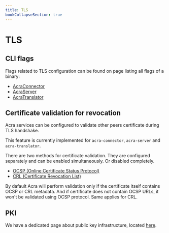 ```yaml
---
title: TLS
bookCollapseSection: true
---
```


# TLS

## CLI flags

Flags related to TLS configuration can be found on page listing all flags of a binary:
* [AcraConnector](/acra/configuring-maintaining/general-configuration/acra_connector-INVALID/#tls)
* [AcraServer](/acra/configuring-maintaining/general-configuration/acra_server/#tls)
* [AcraTranslator](/acra/configuring-maintaining/general-configuration/acra_translator/#tls)

## Certificate validation for revocation

Acra services can be configured to validate other peers certificate during TLS handshake.

This feature is currently implemented for `acra-connector`, `acra-server` and `acra-translator`.

There are two methods for certificate validation.
They are configured separately and can be enabled simultaneously.
Or disabled completely.
* [OCSP (Online Certificate Status Protocol)](ocsp)
* [CRL (Certificate Revocation List)](crl)

By dafault Acra will perform validation only if the certificate itself contains OCSP or CRL metadata.
And if certificate does not contain OCSP URLs, it won't be validated using OCSP protocol. Same applies for CRL.

## PKI

We have a dedicated page about public key infrastructure, located [here](/acra-in-depth/security-design/pki-INVALID).
